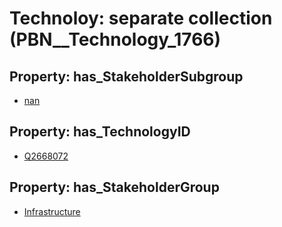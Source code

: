 # Technoloy: __separate collection__ (PBN__Technology_1766)

## Property: has_StakeholderSubgroup

* [nan](PBN__TechSubgroup_7)

## Property: has_TechnologyID

* [Q2668072](Q2668072)

## Property: has_StakeholderGroup

* [Infrastructure](PBN__TechGroup_4)


